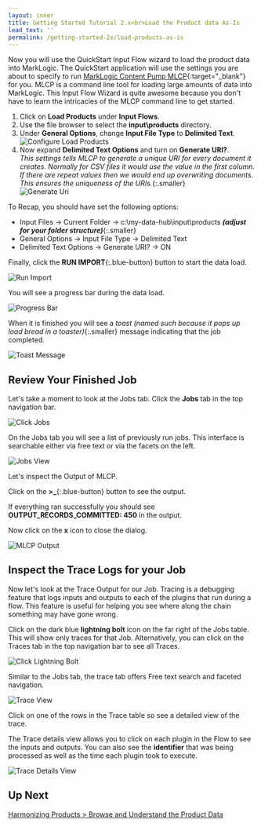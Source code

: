 ```yaml
---
layout: inner
title: Getting Started Tutorial 2.x<br>Load the Product data As-Is
lead_text: ''
permalink: /getting-started-2x/load-products-as-is
---
```


Now you will use the QuickStart Input Flow wizard to load the product data into MarkLogic. The QuickStart application will use the settings you are about to specify to run [MarkLogic Content Pump MLCP](https://docs.marklogic.com/guide/mlcp){:target="_blank"} for you. MLCP is a command line tool for loading large amounts of data into MarkLogic. This Input Flow Wizard is quite awesome because you don't have to learn the intricacies of the MLCP command line to get started.

1. <i class="fa fa-hand-pointer-o"></i> Click on **Load Products** under **Input Flows**.
2. Use the file browser to select the **input\products** directory.
3. Under **General Options**, change **Input File Type** to **Delimited Text**.
![Configure Load Products]({{site.baseurl}}/images/2x/configure-load-products-1.png)
4. Now expand **Delimited Text Options** and turn on **Generate URI?**.  
_This settings tells MLCP to generate a unique URI for every document it creates. Normally for CSV files it would use the value in the first column. If there are repeat values then we would end up overwriting documents. This ensures the uniqueness of the URIs._{:.smaller}  
![Generate Uri]({{site.baseurl}}/images/2x/generate-uri-option.png)

To Recap, you should have set the following options:

- Input Files -> Current Folder -> c:\my-data-hub\input\products _**(adjust for your folder structure)**_{:.smaller}
- General Options -> Input File Type -> Delimited Text
- Delimited Text Options -> Generate URI? -> ON

Finally, <i class="fa fa-hand-pointer-o"></i> click the **RUN IMPORT**{:.blue-button} button to start the data load.

![Run Import]({{site.baseurl}}/images/2x/load-products-run.png)

You will see a progress bar during the data load.

![Progress Bar]({{site.baseurl}}/images/2x/progress-bar.png)

When it is finished you will see a _toast_ _(named such because it pops up load bread in a toaster)_{:.smaller} message indicating that the job completed.

![Toast Message]({{site.baseurl}}/images/2x/toast-message.png)

## Review Your Finished Job

Let's take a moment to look at the Jobs tab. <i class="fa fa-hand-pointer-o"></i> Click the **Jobs** tab in the top navigation bar.

![Click Jobs]({{site.baseurl}}/images/2x/click-jobs-1.png)

On the Jobs tab you will see a list of previously run jobs. This interface is searchable either via free text or via the facets on the left.

![Jobs View]({{site.baseurl}}/images/2x/jobs-view.png)

Let's inspect the Output of MLCP.

<i class="fa fa-hand-pointer-o"></i> Click on the **&gt;_**{:.blue-button} button to see the output.

If everything ran successfully you should see **OUTPUT_RECORDS_COMMITTED: 450** in the output.

<i class="fa fa-hand-pointer-o"></i> Now click on the **x** icon to close the dialog.

![MLCP Output]({{site.baseurl}}/images/2x/mlcp-output.png)

## Inspect the Trace Logs for your Job

Now let's look at the Trace Output for our Job. Tracing is a debugging feature that logs inputs and outputs to each of the plugins that run during a flow. This feature is useful for helping you see where along the chain something may have gone wrong.

<i class="fa fa-hand-pointer-o"></i> Click on the dark blue **lightning bolt** icon <i class="fa fa-bolt"></i> on the far right of the Jobs table. This will show only traces for that Job. Alternatively, you can click on the Traces tab in the top navigation bar to see all Traces.

![Click Lightning Bolt]({{site.baseurl}}/images/2x/click-lightning-bolt.png)

Similar to the Jobs tab, the trace tab offers Free text search and faceted navigation.

![Trace View]({{site.baseurl}}/images/2x/trace-view.png)

<i class="fa fa-hand-pointer-o"></i> Click on one of the rows in the Trace table so see a detailed view of the trace.

The Trace details view allows you to click on each plugin in the Flow to see the inputs and outputs. You can also see the **identifier** that was being processed as well as the time each plugin took to execute.

![Trace Details View]({{site.baseurl}}/images/2x/trace-details.png)

## Up Next

[Harmonizing Products > Browse and Understand the Product Data](/marklogic-data-hub/getting-started-2x/browse-understand-product-data)

